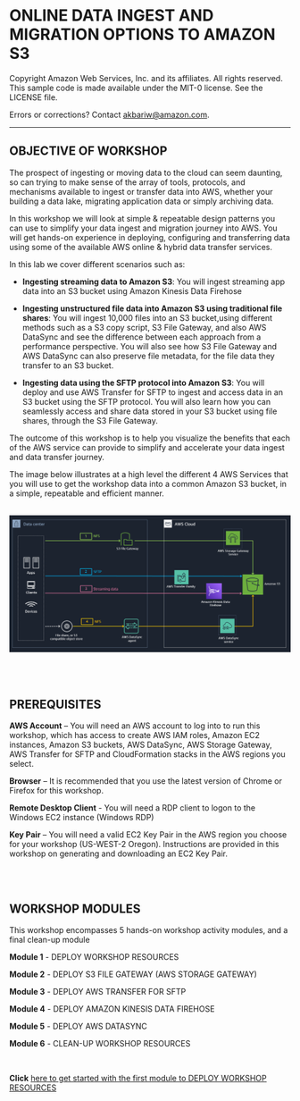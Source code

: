 ONLINE DATA INGEST AND MIGRATION OPTIONS TO AMAZON S3<br>
=======================================================================

Copyright Amazon Web Services, Inc. and its affiliates.  All rights reserved. This sample code is made available under the MIT-0 license. See the LICENSE file.

Errors or corrections? Contact akbariw@amazon.com.

--------------------------------------------------------


OBJECTIVE OF WORKSHOP
--------------------------------

The prospect of ingesting or moving data to the cloud can seem daunting, so can
trying to make sense of the array of tools, protocols, and mechanisms available
to ingest or transfer data into AWS, whether your building a data lake, migrating application data or simply archiving data.

In this workshop we will look at simple & repeatable design patterns you can use to simplify your data ingest and migration journey into AWS. You will get hands-on experience in deploying, configuring and transferring data using some of the available AWS online & hybrid data transfer services. 

In this lab we cover different scenarios such as:

   -   **Ingesting streaming data to Amazon S3**:  You will ingest streaming app data into an S3 bucket using Amazon Kinesis Data Firehose
    
   -   **Ingesting unstructured file data into Amazon S3 using traditional file shares**: You will ingest 10,000 files into an S3 bucket,using different methods such as a S3 copy script, S3 File Gateway, and also AWS DataSync and see the difference between each approach from a performance perspective. You will also see how S3 File Gateway and AWS DataSync can also preserve file metadata, for the file data they transfer to an S3 bucket. 
   
   -    **Ingesting data using the SFTP protocol into Amazon S3**: You will deploy and use AWS Transfer for SFTP to ingest and access data in an S3 bucket using the SFTP protocol. You will also learn how you can seamlessly access and share data stored in your S3 bucket using file shares, through the S3 File Gateway. 
    
The outcome of this workshop is to help you visualize the benefits that each of the AWS service can provide to simplify and accelerate your data ingest and data transfer journey. 
    
 
The image below illustrates at a high level the different 4 AWS Services that you will use to get the workshop data into a common Amazon S3 bucket, in a simple, repeatable and efficient manner.

<br>

<img src="images/0-1.PNG">

<br/><br/>

**PREREQUISITES** 
--------------------------------

**AWS Account** – You will need an AWS account to log into to run this workshop, which has access to 
create AWS IAM roles, Amazon EC2 instances, Amazon S3 buckets, AWS DataSync, AWS Storage Gateway, AWS Transfer for SFTP and CloudFormation stacks in the AWS regions you select.

**Browser** – It is recommended that you use the latest version of Chrome or
Firefox for this workshop.

**Remote Desktop Client** - You will need a RDP client to logon to the Windows
EC2 instance (Windows RDP)

**Key Pair** – You will need a valid EC2 Key Pair in the AWS region you choose
for your workshop (US-WEST-2 Oregon). Instructions are provided in this workshop
on generating and downloading an EC2 Key Pair.


<br/><br/>

**WORKSHOP MODULES**
--------------------

This workshop encompasses 5 hands-on workshop activity modules, and a final clean-up module

**Module 1** - DEPLOY WORKSHOP RESOURCES

**Module 2** - DEPLOY S3 FILE GATEWAY (AWS STORAGE GATEWAY)

**Module 3** - DEPLOY AWS TRANSFER FOR SFTP

**Module 4** - DEPLOY AMAZON KINESIS DATA FIREHOSE

**Module 5** - DEPLOY AWS DATASYNC

**Module 6** - CLEAN-UP WORKSHOP RESOURCES


<br>

**Click** [here to get started with the first module to DEPLOY WORKSHOP RESOURCES](/module1/README.md)
